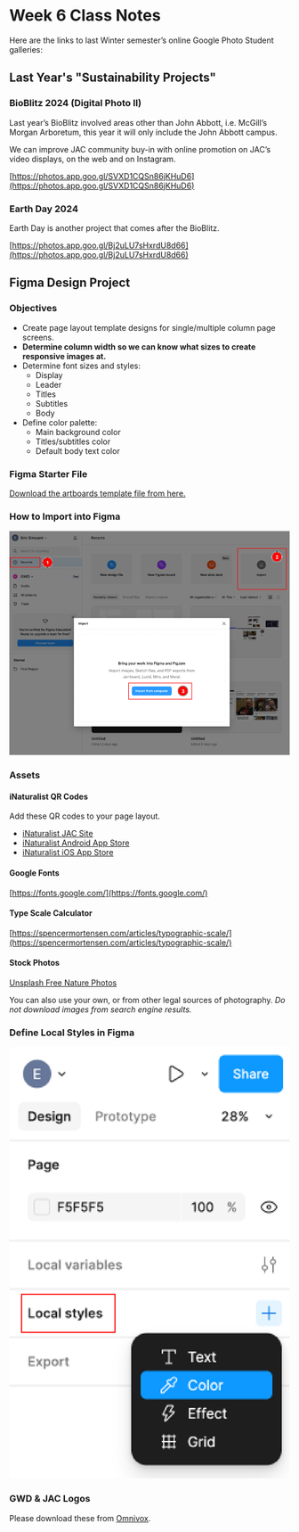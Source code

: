 # Week 6 Class Notes

Here are the links to last Winter semester’s online Google Photo Student galleries:

 
## Last Year's "Sustainability Projects"

### BioBlitz 2024 (Digital Photo II)

Last year’s BioBlitz involved areas other than John Abbott, i.e. McGill’s Morgan Arboretum, this year it will only include the John Abbott campus.

We can improve JAC community buy-in with online promotion on JAC’s video displays, on the web and on Instagram.

[https://photos.app.goo.gl/SVXD1CQSn86jKHuD6](https://photos.app.goo.gl/SVXD1CQSn86jKHuD6)



### Earth Day 2024

Earth Day is another project that comes after the BioBlitz.

[https://photos.app.goo.gl/Bj2uLU7sHxrdU8d66](https://photos.app.goo.gl/Bj2uLU7sHxrdU8d66)



## Figma Design Project

### Objectives

- Create page layout template designs for single/multiple column page screens.
- **Determine column width so we can know what sizes to create responsive images at.**
- Determine font sizes and styles:
  - Display
  - Leader
  - Titles
  - Subtitles
  - Body
- Define color palette:
  - Main background color
  - Titles/subtitles color
  - Default body text color


### Figma Starter File

[Download the artboards template file from here.](./week-6/Sustainability%20Posters%20Prototype.fig)

### How to Import into Figma

![Import to Figma](./week-6/import-to-figma.png)



### Assets

#### iNaturalist QR Codes

Add these QR codes to your page layout.

- [iNaturalist JAC Site](./week-6/jac-qrcode.png)
- [iNaturalist Android App Store](./week-6/inaturalist-android-qrcode.png)
- [iNaturalist iOS App Store](./week-6/appstore-qrcode.png)

#### Google Fonts

[https://fonts.google.com/](https://fonts.google.com/)

#### Type Scale Calculator

[https://spencermortensen.com/articles/typographic-scale/](https://spencermortensen.com/articles/typographic-scale/)


#### Stock Photos

[Unsplash Free Nature Photos](https://unsplash.com/s/photos/nature?license=free)

You can also use your own, or from other legal sources of photography. *Do not download images from search engine results.*


### Define Local Styles in Figma

![Figma Color Style](./week-6/figma-local-color-style.png)


### GWD & JAC Logos

Please download these from [Omnivox](https://johnabbott-lea.omnivox.ca).




